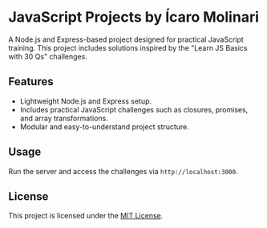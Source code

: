 # JavaScript Projects by Ícaro Molinari

A Node.js and Express-based project designed for practical JavaScript training. This project includes solutions inspired by the "Learn JS Basics with 30 Qs" challenges.

## Features

- Lightweight Node.js and Express setup.
- Includes practical JavaScript challenges such as closures, promises, and array transformations.
- Modular and easy-to-understand project structure.

## Usage

Run the server and access the challenges via `http://localhost:3000`.

## License

This project is licensed under the [MIT License](LICENSE).
